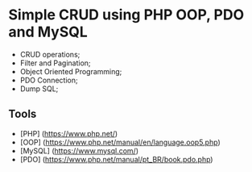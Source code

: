 # Simple CRUD using PHP OOP, PDO and MySQL

- CRUD operations;
- Filter and Pagination;
- Object Oriented Programming;
- PDO Connection;
- Dump SQL;

## Tools

* [PHP] (https://www.php.net/)
* [OOP] (https://www.php.net/manual/en/language.oop5.php)
* [MySQL] (https://www.mysql.com/)
* [PDO] (https://www.php.net/manual/pt_BR/book.pdo.php)
